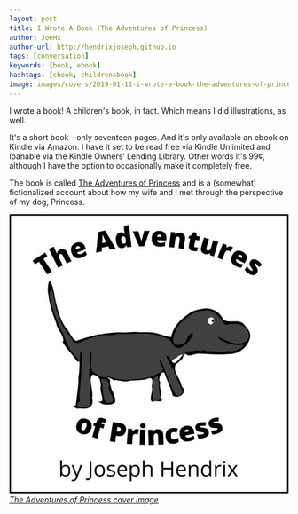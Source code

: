 ```yaml
---
layout: post
title: I Wrote A Book (The Adventures of Princess)
author: JoeHx
author-url: http://hendrixjoseph.github.io
tags: [conversation]
keywords: [book, ebook]
hashtags: [ebook, childrensbook]
image: images/covers/2019-01-11-i-wrote-a-book-the-adventures-of-princess.jpg
---
```


I wrote a book! A children's book, in fact. Which means I did illustrations, as well.

It's a short book - only seventeen pages. And it's only available an ebook on Kindle via Amazon. I have it set to be read free via Kindle Unlimited and loanable via the Kindle Owners’ Lending Library. Other words it's 99&cent;, although I have the option to occasionally make it completely free.

The book is called [The Adventures of Princess](https://www.amazon.com/dp/B07M68STB4/?tag=puppysnuggles-20) and is a (somewhat) fictionalized account about how my wife and I met through the perspective of my dog, Princess.

[![The Adventures of Princess cover image](/images/the-adventures-of-princess-cover.jpg)
*The Adventures of Princess cover image*](https://www.amazon.com/dp/B07M68STB4/?tag=puppysnuggles-20)
